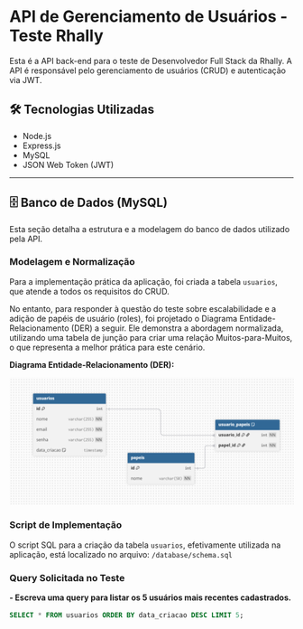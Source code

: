 # API de Gerenciamento de Usuários - Teste Rhally

Esta é a API back-end para o teste de Desenvolvedor Full Stack da Rhally. A API é responsável pelo gerenciamento de usuários (CRUD) e autenticação via JWT.

## 🛠️ Tecnologias Utilizadas

* Node.js
* Express.js
* MySQL
* JSON Web Token (JWT)

---

## 🗄️ Banco de Dados (MySQL)

Esta seção detalha a estrutura e a modelagem do banco de dados utilizado pela API.

### Modelagem e Normalização

Para a implementação prática da aplicação, foi criada a tabela `usuarios`, que atende a todos os requisitos do CRUD. 

No entanto, para responder à questão do teste sobre escalabilidade e a adição de papéis de usuário (roles), foi projetado o Diagrama Entidade-Relacionamento (DER) a seguir. Ele demonstra a abordagem normalizada, utilizando uma tabela de junção para criar uma relação Muitos-para-Muitos, o que representa a melhor prática para este cenário.

**Diagrama Entidade-Relacionamento (DER):**

![Diagrama da Modelagem de Dados](./docs/ModelagemBancoDeDadosRhally.png) 

### Script de Implementação

O script SQL para a criação da tabela `usuarios`, efetivamente utilizada na aplicação, está localizado no arquivo:
`/database/schema.sql`

### Query Solicitada no Teste

**- Escreva uma query para listar os 5 usuários mais recentes cadastrados.**
```sql
SELECT * FROM usuarios ORDER BY data_criacao DESC LIMIT 5;